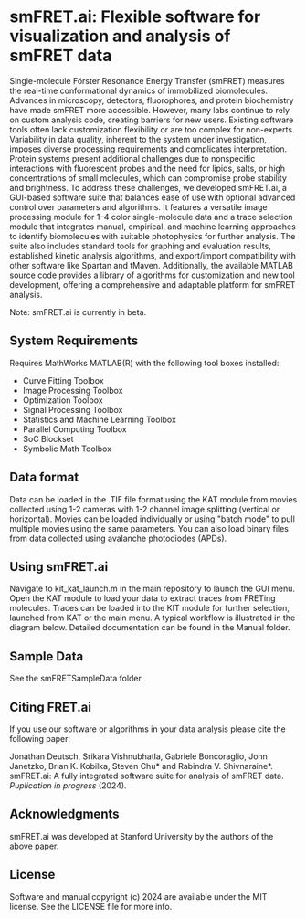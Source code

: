 
smFRET.ai: Flexible software for visualization and analysis of smFRET data
========================================================================

Single-molecule Förster Resonance Energy Transfer (smFRET) measures the real-time conformational dynamics of immobilized biomolecules. Advances in microscopy, detectors, fluorophores, and protein biochemistry have made smFRET more accessible. However, many labs continue to rely on custom analysis code, creating barriers for new users. Existing software tools often lack customization flexibility or are too complex for non-experts. Variability in data quality, inherent to the system under investigation, imposes diverse processing requirements and complicates interpretation. Protein systems present additional challenges due to nonspecific interactions with fluorescent probes and the need for lipids, salts, or high concentrations of small molecules, which can compromise probe stability and brightness. To address these challenges, we developed smFRET.ai, a GUI-based software suite that balances ease of use with optional advanced control over parameters and algorithms. It features a versatile image processing module for 1–4 color single-molecule data and a trace selection module that integrates manual, empirical, and machine learning approaches to identify biomolecules with suitable photophysics for further analysis. The suite also includes standard tools for graphing and evaluation results, established kinetic analysis algorithms, and export/import compatibility with other software like Spartan and tMaven. Additionally, the available MATLAB source code provides a library of algorithms for customization and new tool development, offering a comprehensive and adaptable platform for smFRET analysis.

Note: smFRET.ai is currently in beta.

System Requirements
-------------------
Requires MathWorks MATLAB(R) with the following tool boxes installed: 
- Curve Fitting Toolbox
- Image Processing Toolbox
- Optimization Toolbox
- Signal Processing Toolbox
- Statistics and Machine Learning Toolbox
- Parallel Computing Toolbox
- SoC Blockset
- Symbolic Math Toolbox

Data format
-----------
Data can be loaded in the .TIF file format using the KAT module from movies collected using 1-2 cameras with 1-2 channel image splitting (vertical or horizontal). Movies can be loaded individually or using "batch mode" to pull multiple movies using the same parameters. You can also load binary files from data collected using avalanche photodiodes (APDs).

Using smFRET.ai
---------------
Navigate to kit_kat_launch.m in the main repository to launch the GUI menu. Open the KAT module to load your data to extract traces from FRETing molecules. Traces can be loaded into the KIT module for further selection, launched from KAT or the main menu. A typical workflow is illustrated in the diagram below. Detailed documentation can be found in the Manual folder. 


Sample Data
-----------
See the smFRETSampleData folder.

Citing FRET.ai 
-------------
If you use our software or algorithms in your data analysis please cite the following paper: 

Jonathan Deutsch, Srikara Vishnubhatla, Gabriele Boncoraglio, John Janetzko, Brian K. Kobilka, Steven Chu* and Rabindra V. Shivnaraine*. smFRET.ai: A fully integrated software suite for analysis of smFRET data. _Puplication in progress_ (2024). 

Acknowledgments
---------------
smFRET.ai was developed at Stanford University by the authors of the above paper. 

License
-------
Software and manual copyright (c) 2024 are available under the MIT license. See the LICENSE file for more info. 

